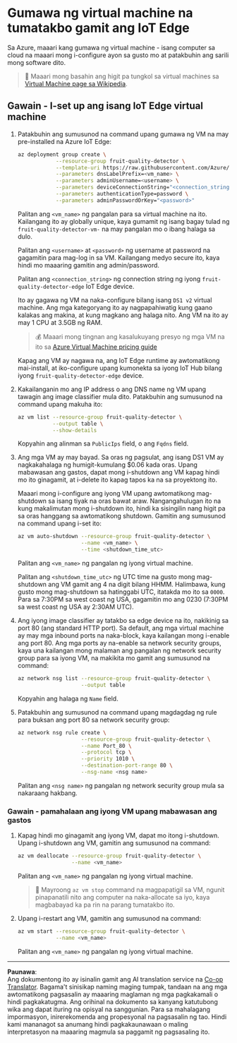 <!--
CO_OP_TRANSLATOR_METADATA:
{
  "original_hash": "24dc783a600e20251211987b36370e93",
  "translation_date": "2025-08-27T22:55:07+00:00",
  "source_file": "4-manufacturing/lessons/3-run-fruit-detector-edge/vm-iotedge.md",
  "language_code": "tl"
}
-->
# Gumawa ng virtual machine na tumatakbo gamit ang IoT Edge

Sa Azure, maaari kang gumawa ng virtual machine - isang computer sa cloud na maaari mong i-configure ayon sa gusto mo at patakbuhin ang sarili mong software dito.

> 💁 Maaari mong basahin ang higit pa tungkol sa virtual machines sa [Virtual Machine page sa Wikipedia](https://wikipedia.org/wiki/Virtual_machine).

## Gawain - I-set up ang isang IoT Edge virtual machine

1. Patakbuhin ang sumusunod na command upang gumawa ng VM na may pre-installed na Azure IoT Edge:

    ```sh
    az deployment group create \
                --resource-group fruit-quality-detector \
                --template-uri https://raw.githubusercontent.com/Azure/iotedge-vm-deploy/1.2.0/edgeDeploy.json \
                --parameters dnsLabelPrefix=<vm_name> \
                --parameters adminUsername=<username> \
                --parameters deviceConnectionString="<connection_string>" \
                --parameters authenticationType=password \
                --parameters adminPasswordOrKey="<password>"
    ```

    Palitan ang `<vm_name>` ng pangalan para sa virtual machine na ito. Kailangang ito ay globally unique, kaya gumamit ng isang bagay tulad ng `fruit-quality-detector-vm-` na may pangalan mo o ibang halaga sa dulo.

    Palitan ang `<username>` at `<password>` ng username at password na gagamitin para mag-log in sa VM. Kailangang medyo secure ito, kaya hindi mo maaaring gamitin ang admin/password.

    Palitan ang `<connection_string>` ng connection string ng iyong `fruit-quality-detector-edge` IoT Edge device.

    Ito ay gagawa ng VM na naka-configure bilang isang `DS1 v2` virtual machine. Ang mga kategoryang ito ay nagpapahiwatig kung gaano kalakas ang makina, at kung magkano ang halaga nito. Ang VM na ito ay may 1 CPU at 3.5GB ng RAM.

    > 💰 Maaari mong tingnan ang kasalukuyang presyo ng mga VM na ito sa [Azure Virtual Machine pricing guide](https://azure.microsoft.com/pricing/details/virtual-machines/linux/?WT.mc_id=academic-17441-jabenn)

    Kapag ang VM ay nagawa na, ang IoT Edge runtime ay awtomatikong mai-install, at iko-configure upang kumonekta sa iyong IoT Hub bilang iyong `fruit-quality-detector-edge` device.

1. Kakailanganin mo ang IP address o ang DNS name ng VM upang tawagin ang image classifier mula dito. Patakbuhin ang sumusunod na command upang makuha ito:

    ```sh
    az vm list --resource-group fruit-quality-detector \
               --output table \
               --show-details
    ```

    Kopyahin ang alinman sa `PublicIps` field, o ang `Fqdns` field.

1. Ang mga VM ay may bayad. Sa oras ng pagsulat, ang isang DS1 VM ay nagkakahalaga ng humigit-kumulang $0.06 kada oras. Upang mabawasan ang gastos, dapat mong i-shutdown ang VM kapag hindi mo ito ginagamit, at i-delete ito kapag tapos ka na sa proyektong ito.

    Maaari mong i-configure ang iyong VM upang awtomatikong mag-shutdown sa isang tiyak na oras bawat araw. Nangangahulugan ito na kung makalimutan mong i-shutdown ito, hindi ka sisingilin nang higit pa sa oras hanggang sa awtomatikong shutdown. Gamitin ang sumusunod na command upang i-set ito:

    ```sh
    az vm auto-shutdown --resource-group fruit-quality-detector \
                        --name <vm_name> \
                        --time <shutdown_time_utc>
    ```

    Palitan ang `<vm_name>` ng pangalan ng iyong virtual machine.

    Palitan ang `<shutdown_time_utc>` ng UTC time na gusto mong mag-shutdown ang VM gamit ang 4 na digit bilang HHMM. Halimbawa, kung gusto mong mag-shutdown sa hatinggabi UTC, itatakda mo ito sa `0000`. Para sa 7:30PM sa west coast ng USA, gagamitin mo ang 0230 (7:30PM sa west coast ng USA ay 2:30AM UTC).

1. Ang iyong image classifier ay tatakbo sa edge device na ito, nakikinig sa port 80 (ang standard HTTP port). Sa default, ang mga virtual machine ay may mga inbound ports na naka-block, kaya kailangan mong i-enable ang port 80. Ang mga ports ay na-enable sa network security groups, kaya una kailangan mong malaman ang pangalan ng network security group para sa iyong VM, na makikita mo gamit ang sumusunod na command:

    ```sh
    az network nsg list --resource-group fruit-quality-detector \
                        --output table
    ```

    Kopyahin ang halaga ng `Name` field.

1. Patakbuhin ang sumusunod na command upang magdagdag ng rule para buksan ang port 80 sa network security group:

    ```sh
    az network nsg rule create \
                        --resource-group fruit-quality-detector \
                        --name Port_80 \
                        --protocol tcp \
                        --priority 1010 \
                        --destination-port-range 80 \
                        --nsg-name <nsg name>
    ```

    Palitan ang `<nsg name>` ng pangalan ng network security group mula sa nakaraang hakbang.

### Gawain - pamahalaan ang iyong VM upang mabawasan ang gastos

1. Kapag hindi mo ginagamit ang iyong VM, dapat mo itong i-shutdown. Upang i-shutdown ang VM, gamitin ang sumusunod na command:

    ```sh
    az vm deallocate --resource-group fruit-quality-detector \
                     --name <vm_name>
    ```

    Palitan ang `<vm_name>` ng pangalan ng iyong virtual machine.

    > 💁 Mayroong `az vm stop` command na magpapatigil sa VM, ngunit pinapanatili nito ang computer na naka-allocate sa iyo, kaya magbabayad ka pa rin na parang tumatakbo ito.

1. Upang i-restart ang VM, gamitin ang sumusunod na command:

    ```sh
    az vm start --resource-group fruit-quality-detector \
                --name <vm_name>
    ```

    Palitan ang `<vm_name>` ng pangalan ng iyong virtual machine.

---

**Paunawa**:  
Ang dokumentong ito ay isinalin gamit ang AI translation service na [Co-op Translator](https://github.com/Azure/co-op-translator). Bagama't sinisikap naming maging tumpak, tandaan na ang mga awtomatikong pagsasalin ay maaaring maglaman ng mga pagkakamali o hindi pagkakatugma. Ang orihinal na dokumento sa kanyang katutubong wika ang dapat ituring na opisyal na sanggunian. Para sa mahalagang impormasyon, inirerekomenda ang propesyonal na pagsasalin ng tao. Hindi kami mananagot sa anumang hindi pagkakaunawaan o maling interpretasyon na maaaring magmula sa paggamit ng pagsasaling ito.